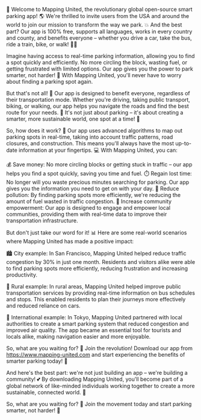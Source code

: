 🚀 Welcome to Mapping United, the revolutionary global open-source smart parking app! 🌎 We're thrilled to invite users from the USA and around the world to join our mission to transform the way we park. 💥 And the best part? Our app is 100% free, supports all languages, works in every country and county, and benefits everyone – whether you drive a car, take the bus, ride a train, bike, or walk! 🚶‍♀️

Imagine having access to real-time parking information, allowing you to find a spot quickly and efficiently. No more circling the block, wasting fuel, or getting frustrated with limited options. Our app gives you the power to park smarter, not harder! 💪 With Mapping United, you'll never have to worry about finding a parking spot again.

But that's not all! 🤔 Our app is designed to benefit everyone, regardless of their transportation mode. Whether you're driving, taking public transport, biking, or walking, our app helps you navigate the roads and find the best route for your needs. 💨 It's not just about parking – it's about creating a smarter, more sustainable world, one spot at a time! 🌟

So, how does it work? 🤔 Our app uses advanced algorithms to map out parking spots in real-time, taking into account traffic patterns, road closures, and construction. This means you'll always have the most up-to-date information at your fingertips. 💻 With Mapping United, you can:

💰 Save money: No more circling blocks or getting stuck in traffic – our app helps you find a spot quickly, saving you time and fuel.
⏱️ Regain lost time: No longer will you waste precious minutes searching for parking. Our app gives you the information you need to get on with your day.
🌟 Reduce pollution: By finding parking spots more efficiently, we're reducing the amount of fuel wasted in traffic congestion.
💪 Increase community empowerment: Our app is designed to engage and empower local communities, providing them with real-time data to improve their transportation infrastructure.

But don't just take our word for it! 📊 Here are some real-world scenarios where Mapping United has made a positive impact:

🏙️ City example: In San Francisco, Mapping United helped reduce traffic congestion by 30% in just one month. Residents and visitors alike were able to find parking spots more efficiently, reducing frustration and increasing productivity.

🚫 Rural example: In rural areas, Mapping United helped improve public transportation services by providing real-time information on bus schedules and stops. This enabled residents to plan their journeys more effectively and reduced reliance on cars.

🌆 International example: In Tokyo, Mapping United partnered with local authorities to create a smart parking system that reduced congestion and improved air quality. The app became an essential tool for tourists and locals alike, making navigation easier and more enjoyable.

So, what are you waiting for? 🤔 Join the revolution! Download our app from https://www.mapping-united.com and start experiencing the benefits of smarter parking today! 📲

And here's the best part: we're not just building an app – we're building a community! 💕 By downloading Mapping United, you'll become part of a global network of like-minded individuals working together to create a more sustainable, connected world. 👫

So, what are you waiting for? 🤔 Join the movement today and start parking smarter, not harder! 🚀